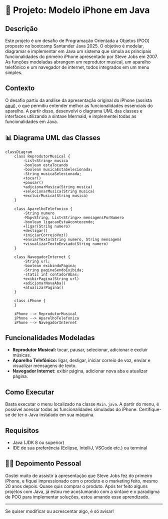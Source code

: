 # 📱 Projeto: Modelo iPhone em Java

## Descrição

Este projeto é um desafio de Programação Orientada a Objetos (POO) proposto no bootcamp Santander Java 2025. O objetivo é modelar, diagramar e implementar em Java um sistema que simula as principais funcionalidades do primeiro iPhone apresentado por Steve Jobs em 2007. As funções modeladas abrangem um reprodutor musical, um aparelho telefônico e um navegador de internet, todos integrados em um menu simples.

## Contexto

O desafio partiu da análise da apresentação original do iPhone (assista [aqui](https://www.youtube.com/watch?v=9ou608QQRq8)), o que permitiu entender melhor as funcionalidades essenciais do aparelho. A partir disso, desenvolvi o diagrama UML das classes e interfaces utilizando a sintaxe Mermaid, e implementei todas as funcionalidades em Java.

## 📊 Diagrama UML das Classes

```mermaid
classDiagram
    class ReprodutorMusical {
        -List<String> musica
        -boolean estaTocando
        -boolean musicaEstaSelecionada;
        -String musicaSelecionada;
        +tocar()
        +pausar()
        +adicionarMusica(String musica)
        +selecionarMusica(String musica)
        +excluirMusica(String musica)
    }

    class AparelhoTelefonico {
        -String numero
        -Map<String, List<String>> mensagensPorNumero
        -boolean ligacaoEstaAcontecendo;
        +ligar(String numero)
        +desligar()
        +iniciarCorreioVoz()
        +enviarTexto(String numero, String mensagem) 
        +visualizarTextoEnviado(String numero)
    }

    class NavegadorInternet {
        -String url;
        -boolean exibindoPagina;
        -String paginaSendoExibida;
        -static int contadorAbas;
        +exibirPagina(String url)
        +adicionarNovaAba()
        +atualizarPagina()
    }

    class iPhone {
    }

    iPhone --> ReprodutorMusical
    iPhone --> AparelhoTelefonico
    iPhone --> NavegadorInternet
```

## Funcionalidades Modeladas

- **Reprodutor Musical:** tocar, pausar, selecionar, adicionar e excluir músicas.
- **Aparelho Telefônico:** ligar, desligar, iniciar correio de voz, enviar e visualizar mensagens de texto.
- **Navegador Internet:** exibir página, adicionar nova aba e atualizar página.

## Como Executar

Basta executar o menu localizado na classe `Main.java`. A partir do menu, é possível acessar todas as funcionalidades simuladas do iPhone. Certifique-se de ter o Java instalado em sua máquina.

## Requisitos

- Java (JDK 8 ou superior)
- IDE de sua preferência (Eclipse, IntelliJ, VSCode etc.) ou terminal

## 👨‍💻 Depoimento Pessoal

Gostei muito de assistir à apresentação que Steve Jobs fez do primeiro iPhone, e fiquei impressionado com o produto e o marketing feito, mesmo 20 anos depois. Quase quis comprar o produto. Após ter feito alguns projetos com Java, já estou me acostumando com a sintaxe e o paradigma de POO para implementar soluções, estou amando esse aprendizado.

---

Se quiser modificar ou acrescentar algo, é só avisar!
